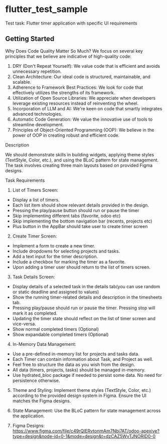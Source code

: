 # flutter_test_sample

Test task: Flutter timer application with specific UI requirements

## Getting Started

Why Does Code Quality Matter So Much?
We focus on several key principles that we believe are indicative of high-quality code:

1.  DRY (Don't Repeat Yourself): We value code that is efficient and avoids unnecessary repetition.
2. Clean Architecture: Our ideal code is structured, maintainable, and scalable.
3. Adherence to Framework Best Practices: We look for code that effectively utilizes the strengths of its framework.
4. Utilization of Open Source Libraries: We appreciate when developers leverage existing resources instead of reinventing the wheel.
5. Incorporation of LLM and AI: We're keen on code that smartly integrates advanced technologies.
6. Automatic Code Generation: We value the innovative use of tools to streamline development.
7. Principles of Object-Oriented Programming (OOP): We believe in the power of OOP in creating robust and efficient code.

Description

We should demonstrate skills in building widgets, applying theme styles (TextStyle, Color, etc.), 
and using the BLoC pattern for state management. 
The task involves creating three main layouts based on provided Figma designs.


Task Requirements

1. List of Timers Screen:
- Display a list of timers.
- Each list item should show relevant details provided in the design.
- Pressing the play/pause button should run or pause the timer
- Skip implementing different tabs (favorite, odoo etc)
- Skip implementing the bottom navigation bar (recents, projects etc)
- Plus button in the AppBar should take user to create timer screen

2. Create Timer Screen:
- Implement a form to create a new timer.
- Include dropdowns for selecting projects and tasks.
- Add a text input for the timer description.
- Include a checkbox for marking the timer as a favorite.
- Upon adding a timer user should return to the list of timers screen.

3. Task Details Screen:
- Display details of a selected task in the details tab(you can use random or static deadline and assigned to values)
- Show the running timer-related details and description in the timesheets tab. 
- Pressing play/pause should run or pause the timer. Pressing stop will mark it as completed.
- Updating the timer state should reflect on the list of timer screen and vice-versa.
- Show normal completed timers (Optional)
- Show expandable completed timers (Optional)

4. In-Memory Data Management:
- Use a pre-defined in-memory list for projects and tasks data. 
- Each Timer can contain information about Task, and Project as well. 
- Feel free to structure the data as you wish from the design.
- All data (timers, projects, tasks) should be managed in-memory. 
- Use hydrated_bloc package if needed to persist some data. No need for persistence otherwise.

5. Theme and Styling:
Implement theme styles (TextStyle, Color, etc.) according to the provided design system in Figma.
Ensure the UI matches the Figma designs.

6. State Management:
Use the BLoC pattern for state management across the application.

7. Figma Designs:
https://www.figma.com/file/c49rQlERvtonmAm7Nbj7AT/odoo-apexive?type=design&node-id=0-1&mode=design&t=dzCAZ5WvTJNORID0-0
